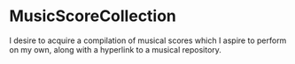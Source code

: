 # MusicScoreCollection
I desire to acquire a compilation of musical scores which I aspire to perform on my own, along with a hyperlink to a musical repository.

